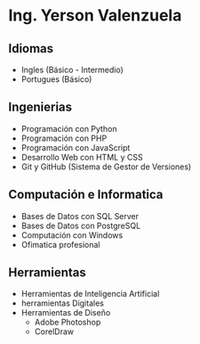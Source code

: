 # Ing. Yerson Valenzuela

## Idiomas

- Ingles (Básico - Intermedio)
- Portugues (Básico)

## Ingenierias

- Programación con Python
- Programación con PHP
- Programación con JavaScript
- Desarrollo Web con HTML y CSS
- Git y GitHub (Sistema de Gestor de Versiones)

## Computación e Informatica

- Bases de Datos con SQL Server
- Bases de Datos con PostgreSQL
- Computación con Windows
- Ofimatica profesional


## Herramientas

- Herramientas de Inteligencia Artificial
- herramientas Digitales
- Herramientas de Diseño
  - Adobe Photoshop
  - CorelDraw
  

